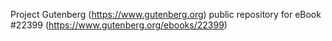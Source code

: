 Project Gutenberg (https://www.gutenberg.org) public repository for eBook #22399 (https://www.gutenberg.org/ebooks/22399)
